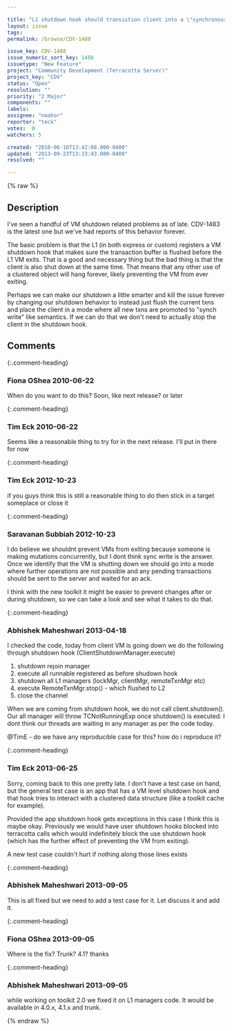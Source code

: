 ```yaml
---

title: "L1 shutdown hook should transistion client into a \"synchronous\" mode (instead of shutting down)"
layout: issue
tags: 
permalink: /browse/CDV-1488

issue_key: CDV-1488
issue_numeric_sort_key: 1488
issuetype: "New Feature"
project: "Community Development (Terracotta Server)"
project_key: "CDV"
status: "Open"
resolution: ""
priority: "2 Major"
components: ""
labels: 
assignee: "nmahor"
reporter: "teck"
votes:  0
watchers: 5

created: "2010-06-16T13:42:08.000-0400"
updated: "2013-09-23T13:33:43.000-0400"
resolved: ""

---
```




{% raw %}



## Description

<div markdown="1" class="description">

I've seen a handful of VM shutdown related problems as of late. CDV-1483 is the latest one but we've had reports of this behavior forever. 

The basic problem is that the L1 (in both express or custom) registers a VM shutdown hook that makes sure the transaction buffer is flushed before the L1 VM exits. That is a good and necessary thing but the bad thing is that the client is also shut down at the same time. That means that any other use of a clustered object will hang forever, likely preventing the VM from ever exiting. 

Perhaps we can make our shutdown a little smarter and kill the issue forever by changing our shutdown behavior to instead just flush the current txns and place the client in a mode where all new txns are promoted to "synch write" like semantics. If we can do that we don't need to actually stop the client in the shutdown hook. 





</div>

## Comments


{:.comment-heading}
### **Fiona OShea** <span class="date">2010-06-22</span>

<div markdown="1" class="comment">

When do you want to do this? Soon, like next release? or later

</div>


{:.comment-heading}
### **Tim Eck** <span class="date">2010-06-22</span>

<div markdown="1" class="comment">

Seems like a reasonable thing to try for in the next release. I'll put in there for now 


</div>


{:.comment-heading}
### **Tim Eck** <span class="date">2012-10-23</span>

<div markdown="1" class="comment">

if you guys think this is still a reasonable thing to do then stick in a target someplace or close it 


</div>


{:.comment-heading}
### **Saravanan Subbiah** <span class="date">2012-10-23</span>

<div markdown="1" class="comment">

I do believe we shouldnt prevent VMs from exiting because someone is making mutations concurrently, but I dont think sync write is the answer. Once we identify that the VM is shutting down we should go into a mode where further operations are not possible and any pending transactions should be sent to the server and waited for an ack.

I think with the new toolkit it might be easier to prevent changes after or during shutdown, so we can take a look and see what it takes to do that.  

</div>


{:.comment-heading}
### **Abhishek Maheshwari** <span class="date">2013-04-18</span>

<div markdown="1" class="comment">

I checked the code, today from client VM is going down we do the following through shutdown hook (ClientShutdownManager.execute)

1. shutdown rejoin manager
2. execute all runnable registered as before shudown hook 
3. shutdown all L1 managers (lockMgr, clientMgr, remoteTxnMgr etc)
4. execute RemoteTxnMgr.stop() - which flushed to L2
5. close the channel 

When we are coming from shutdown hook, we do not call client.shutdown(). Our all manager will throw TCNotRunningExp once shutdown() is executed. I dont think our threads are waiting in any manager as per the code today.

@TimE - do we have any reproducible case for this? how do i reproduce it?


</div>


{:.comment-heading}
### **Tim Eck** <span class="date">2013-06-25</span>

<div markdown="1" class="comment">

Sorry, coming back to this one pretty late. I don't have a test case on hand, but the general test case is an app that has a VM level shutdown hook and that hook tries to interact with a clustered data structure (like a toolkit cache for example). 

Provided the app shutdown hook gets exceptions in this case I think this is maybe okay. Previously we would have user shutdown hooks blocked into terracotta calls which would indefinitely block the use shutdown hook (which has the further effect of preventing the VM from exiting). 

A new test case couldn't hurt if nothing along those lines exists



</div>


{:.comment-heading}
### **Abhishek Maheshwari** <span class="date">2013-09-05</span>

<div markdown="1" class="comment">

This is all fixed but we need to add a test case for it. Let discuss it and add it.

</div>


{:.comment-heading}
### **Fiona OShea** <span class="date">2013-09-05</span>

<div markdown="1" class="comment">

Where is the fix? Trunk? 4.1?
thanks

</div>


{:.comment-heading}
### **Abhishek Maheshwari** <span class="date">2013-09-05</span>

<div markdown="1" class="comment">

while working on toolkit 2.0 we fixed it on L1 managers code. It would be available in 4.0.x, 4.1.x and trunk.

</div>



{% endraw %}
